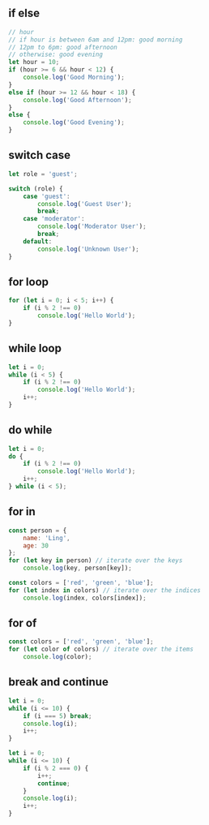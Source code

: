 ## if else
```javascript
// hour
// if hour is between 6am and 12pm: good morning
// 12pm to 6pm: good afternoon
// otherwise: good evening
let hour = 10;
if (hour >= 6 && hour < 12) {
    console.log('Good Morning');
}
else if (hour >= 12 && hour < 18) {
    console.log('Good Afternoon');
}
else {
    console.log('Good Evening');
}
```
## switch case
```javascript
let role = 'guest';

switch (role) {
    case 'guest':
        console.log('Guest User');
        break;
    case 'moderator':
        console.log('Moderator User');
        break;
    default:
        console.log('Unknown User');
}
```
## for loop
```javascript
for (let i = 0; i < 5; i++) {
    if (i % 2 !== 0)
        console.log('Hello World');
}
```
## while loop
```javascript
let i = 0;
while (i < 5) {
    if (i % 2 !== 0)
        console.log('Hello World');
    i++;
}
```
## do while
```javascript
let i = 0;
do {
    if (i % 2 !== 0)
        console.log('Hello World');
    i++;
} while (i < 5);
```
## for in
```javascript
const person = {
    name: 'Ling',
    age: 30
};
for (let key in person) // iterate over the keys
    console.log(key, person[key]);

const colors = ['red', 'green', 'blue'];
for (let index in colors) // iterate over the indices
    console.log(index, colors[index]);
```
## for of
```javascript
const colors = ['red', 'green', 'blue'];
for (let color of colors) // iterate over the items
    console.log(color);
```
## break and continue
```javascript
let i = 0;
while (i <= 10) {
    if (i === 5) break;
    console.log(i);
    i++;
}
```
```javascript
let i = 0;
while (i <= 10) {
    if (i % 2 === 0) {
        i++;
        continue;
    }
    console.log(i);
    i++;
}
```
